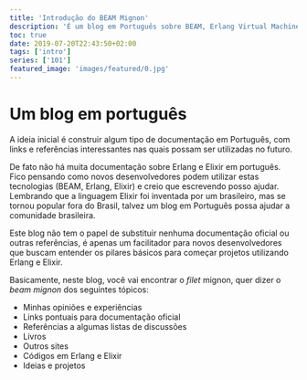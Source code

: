 ```yaml
---
title: 'Introdução do BEAM Mignon'
description: 'É um blog em Português sobre BEAM, Erlang Virtual Machine'
toc: true
date: 2019-07-20T22:43:50+02:00
tags: ['intro']
series: ['101']
featured_image: 'images/featured/0.jpg'
---
```


# Um blog em português

A ideia inicial é construir algum tipo de documentação em Português, com links e
referências interessantes nas quais possam ser utilizadas no futuro.

De fato não há muita documentação sobre Erlang e Elixir em português. Fico
pensando como novos desenvolvedores podem utilizar estas tecnologias (BEAM,
Erlang, Elixir) e creio que escrevendo posso ajudar. Lembrando que a linguagem
Elixir foi inventada por um brasileiro, mas se tornou popular fora do Brasil,
talvez um blog em Português possa ajudar a comunidade brasileira.

Este blog não tem o papel de substituir nenhuma documentação oficial ou outras
referências, é apenas um facilitador para novos desenvolvedores que buscam
entender os pilares básicos para começar projetos utilizando Erlang e Elixir.

Basicamente, neste blog, você vai encontrar o _filet_ mignon, quer dizer o _beam
mignon_ dos seguintes tópicos:

- Minhas opiniões e experiências
- Links pontuais para documentação oficial
- Referências a algumas listas de discussões
- Livros
- Outros sites
- Códigos em Erlang e Elixir
- Ideias e projetos
